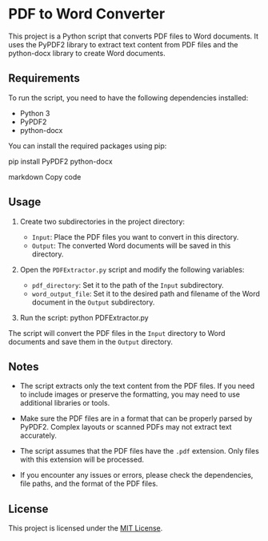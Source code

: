 # PDF to Word Converter

This project is a Python script that converts PDF files to Word documents. It uses the PyPDF2 library to extract text content from PDF files and the python-docx library to create Word documents.

## Requirements

To run the script, you need to have the following dependencies installed:

- Python 3
- PyPDF2
- python-docx

You can install the required packages using pip:

pip install PyPDF2 python-docx

markdown
Copy code

## Usage

1. Create two subdirectories in the project directory:
   - `Input`: Place the PDF files you want to convert in this directory.
   - `Output`: The converted Word documents will be saved in this directory.

2. Open the `PDFExtractor.py` script and modify the following variables:
   - `pdf_directory`: Set it to the path of the `Input` subdirectory.
   - `word_output_file`: Set it to the desired path and filename of the Word document in the `Output` subdirectory.

3. Run the script:
python PDFExtractor.py


The script will convert the PDF files in the `Input` directory to Word documents and save them in the `Output` directory.

## Notes

- The script extracts only the text content from the PDF files. If you need to include images or preserve the formatting, you may need to use additional libraries or tools.

- Make sure the PDF files are in a format that can be properly parsed by PyPDF2. Complex layouts or scanned PDFs may not extract text accurately.

- The script assumes that the PDF files have the `.pdf` extension. Only files with this extension will be processed.

- If you encounter any issues or errors, please check the dependencies, file paths, and the format of the PDF files.

## License

This project is licensed under the [MIT License](LICENSE).